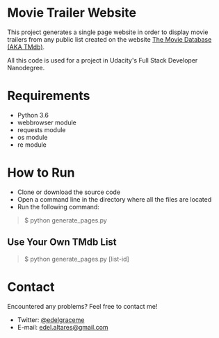 # Movie Trailer Website

This project generates a single page website in order to display movie trailers from any public list created on the website [The Movie Database (AKA TMdb)](http://themoviedatabsae.org).

All this code is used for a project in Udacity's Full Stack Developer Nanodegree.

# Requirements

* Python 3.6
* webbrowser module
* requests module
* os module
* re module

# How to Run

* Clone or download the source code 
* Open a command line in the directory where all the files are located
* Run the following command:

> $ python generate_pages.py

## Use Your Own TMdb List

> $ python generate_pages.py [list-id]

# Contact

Encountered any problems? Feel free to contact me!

* Twitter: [@edelgraceme](http://twitter.com/edelgraceme)
* E-mail: edel.altares@gmail.com
